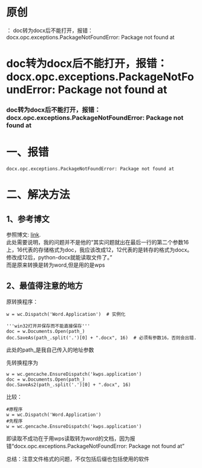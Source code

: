 # 原创

： doc转为docx后不能打开，报错：docx.opc.exceptions.PackageNotFoundError: Package not found at

# doc转为docx后不能打开，报错：docx.opc.exceptions.PackageNotFoundError: Package not found at

### doc转为docx后不能打开，报错：docx.opc.exceptions.PackageNotFoundError: Package not found at

# 一、报错

```
docx.opc.exceptions.PackageNotFoundError: Package not found at

```

# 二、解决方法

## 1、参考博文

参照博文: [link](https://blog.csdn.net/smile_to_the_world/article/details/105090619).<br/>
此处需要说明，我的问题并不是他的“其实问题就出在最后一行的第二个参数16上，16代表的存储格式为doc，我应该改成12，12代表的是转存的格式为docx。修改成12后，python-docx就能读取文件了。”<br/>
而是原来转换是转为word,但是用的是wps

## 2、最值得注意的地方

原转换程序：

```
w = wc.Dispatch('Word.Application')  # 实例化

'''win32打开并保存而不能直接保存'''
doc = w.Documents.Open(path_)
doc.SaveAs(path_.split('.')[0] + ".docx", 16)  # 必须有参数16，否则会出错.

```

此处的path_是我自己传入的地址参数

先转换程序为

```
w = wc.gencache.EnsureDispatch('kwps.application')
doc = w.Documents.Open(path_)
doc.SaveAs2(path_.split('.')[0] + ".docx", 16)

```

比较：

```
#原程序
w = wc.Dispatch('Word.Application')
#先程序
w = wc.gencache.EnsureDispatch('kwps.application')

```

即读取不成功在于用wps读取转为word的文档，因为报错“docx.opc.exceptions.PackageNotFoundError: Package not found at”

总结：注意文件格式的问题，不仅包括后缀也包括使用的软件
